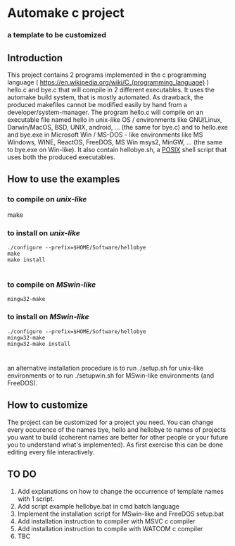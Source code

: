 # Automake c project
### a template to be customized
## Introduction
This project contains 2 programs implemented in the c programming language
( https://en.wikipedia.org/wiki/C_(programming_language)  )
hello.c and bye.c that will compile in 2 different executables.
It uses the automake build system, that is mostly
automated. As drawback, the produced makefiles
cannot be modified easily by hand from a developer/system-manager.
The program hello.c will compile on an executable file 
named hello in unix-like OS / environments like
GNU/Linux, Darwin/MacOS, BSD, UNIX, android, ... (the same for bye.c)
and to hello.exe and bye.exe in Microsoft Win / MS-DOS - like
environments like MS Windows, WINE, ReactOS, FreeDOS, MS Win msys2, MinGW, ...
(the same to bye.exe on Win-like).
It also contain hellobye.sh, a [POSIX](https://en.wikipedia.org/wiki/POSIX) shell script
that uses both the produced executables.
## How to use the examples
### to compile on _unix-like_
make
### to install on _unix-like_
	./configure --prefix=$HOME/Software/hellobye
	make
	make install
#
### to compile on _MSwin-like_
	mingw32-make
### to install on _MSwin-like_
	./configure --prefix=$HOME/Software/hellobye
	mingw32-make
	mingw32-make install
#
an alternative installation procedure is to run
./setup.sh
for unix-like environments
or to run
./setupwin.sh
for MSwin-like environments (and FreeDOS).
## How to customize
The project can be customized for a project you need.
You can change every occurence of the names bye, hello and hellobye
to names of projects you want to build (coherent names are better for other
people or your future you to understand what's implemented).
As first exercise this can be done editing every file interactively.
## TO DO
1. Add explanations on how to change the occurrence of template names with 1 script.
2. Add script example hellobye.bat in cmd batch language
3. Implement the installation script for MSwin-like and FreeDOS setup.bat
4. Add installation instruction to compiler with MSVC c compiler
5. Add installation instruction to compile with WATCOM c compiler
6. TBC


